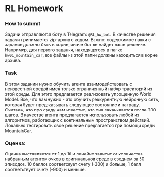 # RL Homework

### How to submit
Задачи отправляются боту в Telegram: `@RL_hw_bot`. В качестве решения задачи принимается zip-архив с кодом. Важно: содержимое папки с задание должно быть в корне, иначе бот не найдет ваше решение. Например, для первого задания, находящегося в папке `hw01_mountain_car`, все файлы из этой папки должны находиться в корне архива.

### Task
В этом задании нужно обучить агента взаимодействовать с неизвестной средой имея только ограниченный набор траекторий из этой среды. Для этого предлагается реализовать упрощенную World Model. Все, что вам нужно - это обучить реккурентную нейронную сеть, которая будет предсказывать следующее состояние и награду. Считаем, что про среду нам известно, что она заканчвается после 200 шагов.
В качестве агента предлагается использовать любой из алгоритмов, работающих с континальным пространством действий.
Локально тестировать свое решение предлагается при помощи среды MountainCar.


### Оценка:
Оценка выставляется от 1 до 10 и линейно зависит от количества набранным агентом очков в оригинальной среде в среднем за 50 эпизодов. 10 баллов соответсвует счету (-300) и больше, 1 балл соответствует счету (-900) и меньше.

